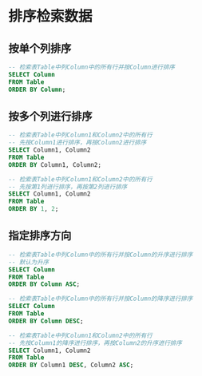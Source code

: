 # 排序检索数据

## 按单个列排序

``` SQL
-- 检索表Table中列Column中的所有行并按Column进行排序
SELECT Column
FROM Table
ORDER BY Column;
```

## 按多个列进行排序

``` SQL
-- 检索表Table中列Column1和Column2中的所有行
-- 先按Column1进行排序，再按Column2进行排序
SELECT Column1, Column2
FROM Table
ORDER BY Column1, Column2;
```

``` SQL
-- 检索表Table中列Column1和Column2中的所有行
-- 先按第1列进行排序，再按第2列进行排序
SELECT Column1, Column2
FROM Table
ORDER BY 1, 2;
```

## 指定排序方向

``` SQL
-- 检索表Table中列Column中的所有行并按Column的升序进行排序
-- 默认为升序
SELECT Column
FROM Table
ORDER BY Column ASC;
```

``` SQL
-- 检索表Table中列Column中的所有行并按Column的降序进行排序
SELECT Column
FROM Table
ORDER BY Column DESC;
```

``` SQL
-- 检索表Table中列Column1和Column2中的所有行
-- 先按Column1的降序进行排序，再按Column2的升序进行排序
SELECT Column1, Column2
FROM Table
ORDER BY Column1 DESC, Column2 ASC;
```
